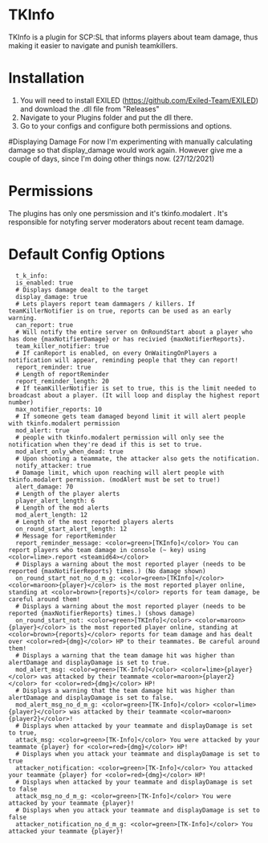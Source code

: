 # TKInfo
TKInfo is a plugin for SCP:SL that informs players about team damage, thus making it easier to navigate and punish teamkillers.

# Installation
1. You will need to install EXILED (https://github.com/Exiled-Team/EXILED) and download the .dll file from "Releases"
2. Navigate to your Plugins folder and put the dll there.
3. Go to your configs and configure both permissions and options.

#Displaying Damage
For now I'm experimenting with manually calculating damage so that display_damage would work again. However give me a couple of days, since I'm doing other things now. (27/12/2021)

# Permissions
The plugins has only one persmission and it's tkinfo.modalert . It's responsible for notyfing server moderators about recent team damage.

# Default Config Options
```
  t_k_info:
  is_enabled: true
  # Displays damage dealt to the target
  display_damage: true
  # Lets players report team dammagers / killers. If teamKillerNotifier is on true, reports can be used as an early warning.
  can_report: true
  # Will notify the entire server on OnRoundStart about a player who has done {maxNotifierDamage} or has recivied {maxNotifierReports}.
  team_killer_notifier: true
  # If canReport is enabled, on every OnWaitingOnPlayers a notification will appear, reminding people that they can report!
  report_reminder: true
  # Length of reportReminder
  report_reminder_length: 20
  # If teamKillerNotifier is set to true, this is the limit needed to broadcast about a player. (It will loop and display the highest report number)
  max_notifier_reports: 10
  # If someone gets team damaged beyond limit it will alert people with tkinfo.modalert permission
  mod_alert: true
  # people with tkinfo.modalert permission will only see the notification when they're dead if this is set to true.
  mod_alert_only_when_dead: true
  # Upon shooting a teammate, the attacker also gets the notification.
  notify_attacker: true
  # Damage limit, which upon reaching will alert people with tkinfo.modalert permission. (modAlert must be set to true!)
  alert_damage: 70
  # Length of the player alerts
  player_alert_length: 6
  # Length of the mod alerts
  mod_alert_length: 12
  # Length of the most reported players alerts
  on_round_start_alert_length: 12
  # Message for reportReminder
  report_reminder_message: <color=green>[TKInfo]</color> You can report players who team damage in console (~ key) using <color=lime>.report <steamid64></color>
  # Displays a warning about the most reported player (needs to be reported {maxNotifierReports} times.) (No damage shown)
  on_round_start_not_no_d_m_g: <color=green>[TKInfo]</color> <color=maroon>{player}</color> is the most reported player online, standing at <color=brown>{reports}</color> reports for team damage, be careful around them!
  # Displays a warning about the most reported player (needs to be reported {maxNotifierReports} times.) (shows damage)
  on_round_start_not: <color=green>[TKInfo]</color> <color=maroon>{player}</color> is the most reported player online, standing at <color=brown>{reports}</color> reports for team damage and has dealt over <color=red>{dmg}</color> HP to their teammates. Be careful around them!
  # Displays a warning that the team damage hit was higher than alertDamage and displayDamage is set to true.
  mod_alert_msg: <color=green>[TK-Info]</color> <color=lime>{player}</color> was attacked by their teammate <color=maroon>{player2}</color> for <color=red>{dmg}</color> HP!
  # Displays a warning that the team damage hit was higher than alertDamage and displayDamage is set to false.
  mod_alert_msg_no_d_m_g: <color=green>[TK-Info]</color> <color=lime>{player}</color> was attacked by their teammate <color=maroon>{player2}</color>!
  # Displays when attacked by your teammate and displayDamage is set to true,
  attack_msg: <color=green>[TK-Info]</color> You were attacked by your teammate {player} for <color=red>{dmg}</color> HP!
  # Displays when you attack your teammate and displayDamage is set to true
  attacker_notification: <color=green>[TK-Info]</color> You attacked your teammate {player} for <color=red>{dmg}</color> HP!
  # Displays when attacked by your teammate and displayDamage is set to false
  attack_msg_no_d_m_g: <color=green>[TK-Info]</color> You were attacked by your teammate {player}!
  # Displays when you attack your teammate and displayDamage is set to false
  attacker_notification_no_d_m_g: <color=green>[TK-Info]</color> You attacked your teammate {player}!
```
